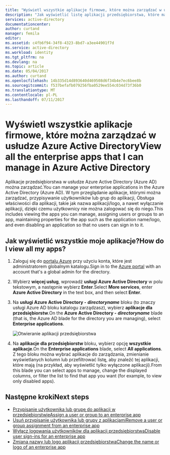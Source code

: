 ```yaml
---
title: "Wyświetl wszystkie aplikacje firmowe, które można zarządzać w usłudze Azure Active Directory | Dokumentacja firmy Microsoft"
description: "Jak wyświetlić listę aplikacji przedsiębiorstwa, które mają uprawnienia do zarządzania w usłudze Azure Active Directory"
services: active-directory
documentationcenter: 
author: curtand
manager: femila
editor: 
ms.assetid: c4fb6f94-34f8-4323-8bd7-a3ee44901f7d
ms.service: active-directory
ms.workload: identity
ms.tgt_pltfrm: na
ms.devlang: na
ms.topic: article
ms.date: 05/04/2017
ms.author: curtand
ms.openlocfilehash: 14b335d14d893640d469508d6f34b4e7ec6bee8b
ms.sourcegitcommit: f537befafb079256fba0529ee554c034d73f36b0
ms.translationtype: MT
ms.contentlocale: pl-PL
ms.lasthandoff: 07/11/2017
---
```

# <a name="view-all-the-enterprise-apps-that-i-can-manage-in-azure-active-directory"></a><span data-ttu-id="41d1f-103">Wyświetl wszystkie aplikacje firmowe, które można zarządzać w usłudze Azure Active Directory</span><span class="sxs-lookup"><span data-stu-id="41d1f-103">View all the enterprise apps that I can manage in Azure Active Directory</span></span>
<span data-ttu-id="41d1f-104">Aplikacje przedsiębiorstwa w usłudze Azure Active Directory (Azure AD) można zarządzać.</span><span class="sxs-lookup"><span data-stu-id="41d1f-104">You can manage your enterprise applications in the Azure Active Directory (Azure AD).</span></span> <span data-ttu-id="41d1f-105">W tym przeglądanie aplikacje, którymi można zarządzać, przypisywanie użytkowników lub grup do aplikacji, Obsługa właściwości dla aplikacji, takie jak nazwa aplikacji/logo, a nawet wyłączanie aplikacji, dzięki czemu użytkownicy nie można zalogować się do niego.</span><span class="sxs-lookup"><span data-stu-id="41d1f-105">This includes viewing the apps you can manage, assigning users or groups to an app, maintaining properties for the app such as the application name/logo, and even disabling an application so that no users can sign in to it.</span></span>

## <a name="how-do-i-view-all-my-apps"></a><span data-ttu-id="41d1f-106">Jak wyświetlić wszystkie moje aplikacje?</span><span class="sxs-lookup"><span data-stu-id="41d1f-106">How do I view all my apps?</span></span>
1. <span data-ttu-id="41d1f-107">Zaloguj się do [portalu Azure](https://portal.azure.com) przy użyciu konta, które jest administratorem globalnym katalogu.</span><span class="sxs-lookup"><span data-stu-id="41d1f-107">Sign in to the [Azure portal](https://portal.azure.com) with an account that's a global admin for the directory.</span></span>
2. <span data-ttu-id="41d1f-108">Wybierz **więcej usług**, wprowadź **usługi Azure Active Directory** w polu tekstowym, a następnie wybierz **Enter**.</span><span class="sxs-lookup"><span data-stu-id="41d1f-108">Select **More services**, enter **Azure Active Directory** in the text box, and then select **Enter**.</span></span>
3. <span data-ttu-id="41d1f-109">Na **usługi Azure Active Directory -** ***directoryname*** bloku (to znaczy usługi Azure AD bloku katalogu zarządzasz), wybierz **aplikacje dla przedsiębiorstw**.</span><span class="sxs-lookup"><span data-stu-id="41d1f-109">On the **Azure Active Directory -** ***directoryname*** blade (that is, the Azure AD blade for the directory you are managing), select **Enterprise applications**.</span></span>

    ![Otwieranie aplikacji przedsiębiorstwa](./media/active-directory-coreapps-view-azure-portal/open-enterprise-apps.png)
4. <span data-ttu-id="41d1f-111">Na **aplikacje dla przedsiębiorstw** bloku, wybierz opcję **wszystkie aplikacje**.</span><span class="sxs-lookup"><span data-stu-id="41d1f-111">On the **Enterprise applications** blade, select **All applications**.</span></span> <span data-ttu-id="41d1f-112">Z tego bloku można wybrać aplikacje do zarządzania, zmienianie wyświetlanych kolumn lub przefiltrować listę, aby znaleźć tej aplikacji, które mają (na przykład, aby wyświetlić tylko wyłączone aplikacji).</span><span class="sxs-lookup"><span data-stu-id="41d1f-112">From this blade you can select apps to manage, change the displayed columns, or filter the list to find that app you want (for example, to view only disabled apps).</span></span>

## <a name="next-steps"></a><span data-ttu-id="41d1f-113">Następne kroki</span><span class="sxs-lookup"><span data-stu-id="41d1f-113">Next steps</span></span>
* [<span data-ttu-id="41d1f-114">Przypisanie użytkownika lub grupę do aplikacji w przedsiębiorstwie</span><span class="sxs-lookup"><span data-stu-id="41d1f-114">Assign a user or group to an enterprise app</span></span>](active-directory-coreapps-assign-user-azure-portal.md)
* [<span data-ttu-id="41d1f-115">Usuń przypisanie użytkownika lub grupy z aplikacjami</span><span class="sxs-lookup"><span data-stu-id="41d1f-115">Remove a user or group assignment from an enterprise app</span></span>](active-directory-coreapps-remove-assignment-azure-portal.md)
* [<span data-ttu-id="41d1f-116">Wyłącz logowania użytkowników dla aplikacji przedsiębiorstwa</span><span class="sxs-lookup"><span data-stu-id="41d1f-116">Disable user sign-ins for an enterprise app</span></span>](active-directory-coreapps-disable-app-azure-portal.md)
* [<span data-ttu-id="41d1f-117">Zmiana nazwy lub logo aplikacji przedsiębiorstwa</span><span class="sxs-lookup"><span data-stu-id="41d1f-117">Change the name or logo of an enterprise app</span></span>](active-directory-coreapps-change-app-logo-user-azure-portal.md)
